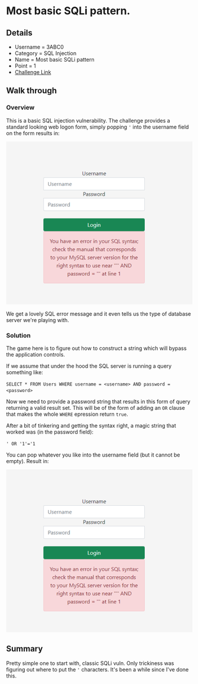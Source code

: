 # Most basic SQLi pattern.

## Details

- Username = 3ABC0
- Category = SQL Injection
- Name = Most basic SQLi pattern
- Point = 1
- [Challenge Link](http://challenges.ringzer0team.com:10001/)

## Walk through

### Overview

This is a basic SQL injection vulnerability.  The challenge provides a standard looking web logon form, simply popping `'` into the username field on the form results in:

![](01.PNG)

We get a lovely SQL error message and it even tells us the type of database server we're playing with.

### Solution

The game here is to figure out how to construct a string which will bypass the application controls.

If we assume that under the hood the SQL server is running a query something like:

`SELECT * FROM Users WHERE username = <username> AND password = <password>`

Now we need to provide a password string that results in this form of query returning a valid result set.  This will be of the form of adding an `OR` clause that makes the whole `WHERE` epression return `true`.

After a bit of tinkering and getting the syntax right, a magic string that worked was (in the password field):

`' OR '1'='1`

You can pop whatever you like into the username field (but it cannot be empty).  Result in:

![](01.PNG)

## Summary

Pretty simple one to start with, classic SQLi vuln.  Only trickiness was figuring out where to put the `'` characters.  It's been a while since I've done this.

